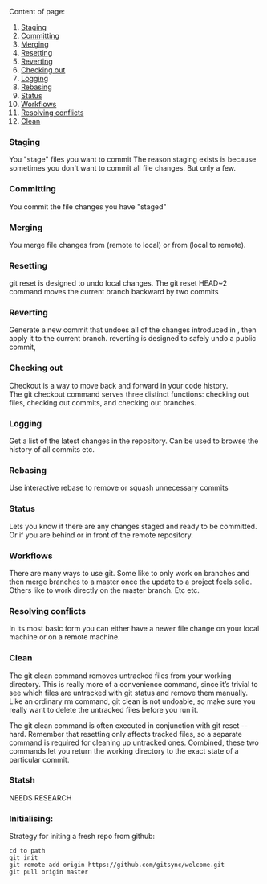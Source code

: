 Content of page:
1.  [Staging](#Staging)
2.  [Committing](#Committing)
3.  [Merging](#Merging) 
4.  [Resetting](#Resetting) 
5.  [Reverting](#Reverting) 
5.  [Checking out](#Checking-out)
6.  [Logging](#Logging) 
7.  [Rebasing](#Rebasing) 
8.  [Status](#Status) 
9.  [Workflows](#Workflows) 
10. [Resolving conflicts](#Resolving-conflicts) 
11. [Clean](#Clean) 

### Staging
You "stage" files you want to commit The reason staging exists is because sometimes you don't want to commit all file changes. But only a few.

### Committing
You commit the file changes you have "staged"

### Merging
You merge file changes from (remote to local) or from (local to remote). 

### Resetting   
git reset is designed to undo local changes. 
The git reset HEAD~2 command moves the current branch backward by two commits  

### Reverting  
Generate a new commit that undoes all of the changes introduced in <commit>, then apply it to the current branch. reverting is designed to safely undo a public commit, 

### Checking out  
Checkout is a way to move back and forward in your code history.  
The git checkout command serves three distinct functions: checking out files, checking out commits, and checking out branches. 

### Logging
Get a list of the latest changes in the repository. Can be used to browse the history of all commits etc.

### Rebasing
Use interactive rebase to remove or squash unnecessary commits

### Status
Lets you know if there are any changes staged and ready to be committed. Or if you are behind or in front of the remote repository.

### Workflows
There are many ways to use git. Some like to only work on branches and then merge branches to a master once the update to a project feels solid. Others like to work directly on the master branch. Etc etc.

### Resolving conflicts
In its most basic form you can either have a newer file change on your local machine or on a remote machine. 

### Clean
The git clean command removes untracked files from your working directory. This is really more of a convenience command, since it’s trivial to see which files are untracked with git status and remove them manually. Like an ordinary rm command, git clean is not undoable, so make sure you really want to delete the untracked files before you run it.

The git clean command is often executed in conjunction with git reset --hard. Remember that resetting only affects tracked files, so a separate command is required for cleaning up untracked ones. Combined, these two commands let you return the working directory to the exact state of a particular commit.

### Statsh
NEEDS RESEARCH


### Initialising:

Strategy for initing a fresh repo from github:
```
cd to path
git init
git remote add origin https://github.com/gitsync/welcome.git
git pull origin master
```